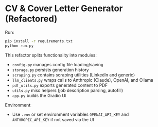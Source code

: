 # CV & Cover Letter Generator (Refactored)

Run:

```bash
pip install -r requirements.txt
python run.py
```

This refactor splits functionality into modules:

- `config.py` manages config file loading/saving
- `storage.py` persists generation history
- `scraping.py` contains scraping utilities (LinkedIn and generic)
- `llm_clients.py` wraps calls to Anthropic (Claude), OpenAI, and Ollama
- `pdf_utils.py` exports generated content to PDF
- `utils.py` misc helpers (job description parsing, autofill)
- `app.py` builds the Gradio UI

Environment:

- Use `.env` or set environment variables `OPENAI_API_KEY` and `ANTHROPIC_API_KEY` if not saved via the UI
